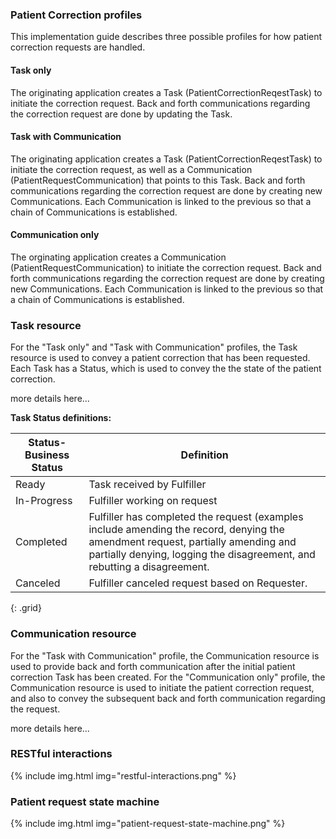 ### Patient Correction profiles

This implementation guide describes three possible profiles for how patient correction requests are handled.

#### Task only

The originating application creates a Task (PatientCorrectionReqestTask) to initiate the correction request. Back and forth communications regarding the correction request are done by updating the Task.

#### Task with Communication

The originating application creates a Task (PatientCorrectionReqestTask) to initiate the correction request, as well as a Communication (PatientRequestCommunication) that points to this Task. Back and forth communications regarding the correction request are done by creating new Communications. Each Communication is linked to the previous so that a chain of Communications is established.

#### Communication only

The orginating application creates a Communication (PatientRequestCommunication) to initiate the correction request. Back and forth communications regarding the correction request are done by creating new Communications. Each Communication is linked to the previous so that a chain of Communications is established.

### Task resource

For the "Task only" and "Task with Communication" profiles, the Task resource is used to convey a patient correction that has been requested. Each Task has a Status, which is used to convey the the state of the patient correction.

more details here...

**Task Status definitions:**

Status-Business Status | Definition|
---|---
Ready | Task received by Fulfiller
In-Progress | Fulfiller working on request
Completed | Fulfiller has completed the request (examples include amending the record, denying the amendment request, partially amending and partially denying, logging the disagreement, and rebutting a disagreement.
Canceled | Fulfiller canceled request based on Requester.
{: .grid}

### Communication resource

For the "Task with Communication" profile, the Communication resource is used to provide back and forth communication after the initial patient correction Task has been created. For the "Communication only" profile, the Communication resource is used to initiate the patient correction request, and also to convey the subsequent back and forth communication regarding the request. 

more details here...

### RESTful interactions

{% include img.html img="restful-interactions.png" %}

### Patient request state machine

{% include img.html img="patient-request-state-machine.png" %}
